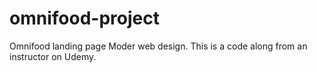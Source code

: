 # omnifood-project
Omnifood landing page
Moder web design. This is a code along from an instructor on Udemy.
